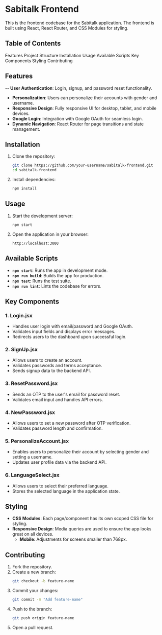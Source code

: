 # Sabitalk Frontend

This is the frontend codebase for the Sabitalk application. The frontend is built using React, React Router, and CSS Modules for styling.

## Table of Contents

Features
Project Structure
Installation
Usage
Available Scripts
Key Components
Styling
Contributing

## Features

-- **User Authentication**: Login, signup, and password reset functionality.

- **Personalization**: Users can personalize their accounts with gender and username.
- **Responsive Design**: Fully responsive UI for desktop, tablet, and mobile devices.
- **Google Login**: Integration with Google OAuth for seamless login.
- **Dynamic Navigation**: React Router for page transitions and state management.

## Installation

1. Clone the repository:

   ```bash
   git clone https://github.com/your-username/sabitalk-frontend.git
   cd sabitalk-frontend
   ```

2. Install dependencies:
   ```bash
   npm install
   ```

## Usage

1. Start the development server:

   ```bash
   npm start
   ```

2. Open the application in your browser:
   ```
   http://localhost:3000
   ```

## Available Scripts

- **`npm start`**: Runs the app in development mode.
- **`npm run build`**: Builds the app for production.
- **`npm test`**: Runs the test suite.
- **`npm run lint`**: Lints the codebase for errors.

## Key Components

### 1. **Login.jsx**

- Handles user login with email/password and Google OAuth.
- Validates input fields and displays error messages.
- Redirects users to the dashboard upon successful login.

### 2. **SignUp.jsx**

- Allows users to create an account.
- Validates passwords and terms acceptance.
- Sends signup data to the backend API.

### 3. **ResetPassword.jsx**

- Sends an OTP to the user's email for password reset.
- Validates email input and handles API errors.

### 4. **NewPassword.jsx**

- Allows users to set a new password after OTP verification.
- Validates password length and confirmation.

### 5. **PersonalizeAccount.jsx**

- Enables users to personalize their account by selecting gender and setting a username.
- Updates user profile data via the backend API.

### 6. **LanguageSelect.jsx**

- Allows users to select their preferred language.
- Stores the selected language in the application state.

## Styling

- **CSS Modules**: Each page/component has its own scoped CSS file for styling.
- **Responsive Design**: Media queries are used to ensure the app looks great on all devices.
  - **Mobile**: Adjustments for screens smaller than 768px.

## Contributing

1. Fork the repository.
2. Create a new branch:
   ```bash
   git checkout -b feature-name
   ```
3. Commit your changes:
   ```bash
   git commit -m "Add feature-name"
   ```
4. Push to the branch:
   ```bash
   git push origin feature-name
   ```
5. Open a pull request.
